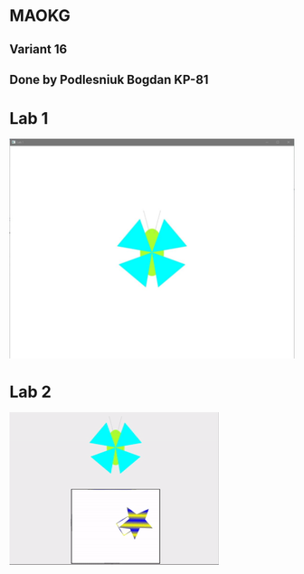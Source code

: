 # MAOKG

## Variant 16
## Done by Podlesniuk Bogdan KP-81

# Lab 1
![lab1](/lab1/butterfly.jpg)

# Lab 2
![lab2](/lab2/animation.gif)